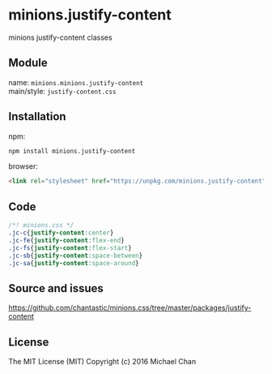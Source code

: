# minions.justify-content
minions justify-content classes

## Module
name: `minions.minions.justify-content`  
main/style: `justify-content.css`  

## Installation
npm:
```bash
npm install minions.justify-content
```

browser:
```html
<link rel="stylesheet" href="https://unpkg.com/minions.justify-content" />
```

## Code
```css
/*! minions.css */
.jc-c{justify-content:center}
.jc-fe{justify-content:flex-end}
.jc-fs{justify-content:flex-start}
.jc-sb{justify-content:space-between}
.jc-sa{justify-content:space-around}

```

## Source and issues

https://github.com/chantastic/minions.css/tree/master/packages/justify-content

## License

The MIT License (MIT)
Copyright (c) 2016 Michael Chan